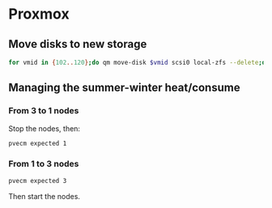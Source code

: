 # Proxmox

## Move disks to new storage

```bash
for vmid in {102..120};do qm move-disk $vmid scsi0 local-zfs --delete;done
```

## Managing the summer-winter heat/consume

### From 3 to 1 nodes

Stop the nodes, then:

```bash
pvecm expected 1
```

### From 1 to 3 nodes

```bash
pvecm expected 3
```

Then start the nodes.
